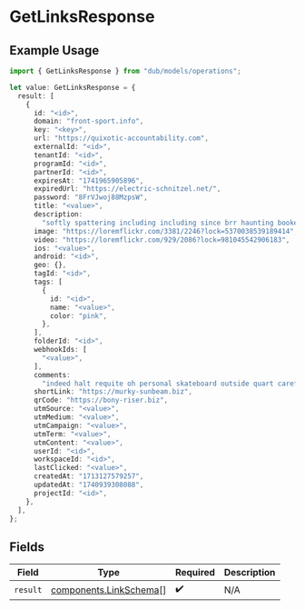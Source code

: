 # GetLinksResponse

## Example Usage

```typescript
import { GetLinksResponse } from "dub/models/operations";

let value: GetLinksResponse = {
  result: [
    {
      id: "<id>",
      domain: "front-sport.info",
      key: "<key>",
      url: "https://quixotic-accountability.com",
      externalId: "<id>",
      tenantId: "<id>",
      programId: "<id>",
      partnerId: "<id>",
      expiresAt: "1741965905896",
      expiredUrl: "https://electric-schnitzel.net/",
      password: "8FrVJwoj88MzpsW",
      title: "<value>",
      description:
        "softly spattering including including since brr haunting bookend mispronounce goodwill",
      image: "https://loremflickr.com/3381/2246?lock=5370038539189414",
      video: "https://loremflickr.com/929/2086?lock=981045542906183",
      ios: "<value>",
      android: "<id>",
      geo: {},
      tagId: "<id>",
      tags: [
        {
          id: "<id>",
          name: "<value>",
          color: "pink",
        },
      ],
      folderId: "<id>",
      webhookIds: [
        "<value>",
      ],
      comments:
        "indeed halt requite oh personal skateboard outside quart carefully quicker",
      shortLink: "https://murky-sunbeam.biz",
      qrCode: "https://bony-riser.biz",
      utmSource: "<value>",
      utmMedium: "<value>",
      utmCampaign: "<value>",
      utmTerm: "<value>",
      utmContent: "<value>",
      userId: "<id>",
      workspaceId: "<id>",
      lastClicked: "<value>",
      createdAt: "1713127579257",
      updatedAt: "1740939308088",
      projectId: "<id>",
    },
  ],
};
```

## Fields

| Field                                                            | Type                                                             | Required                                                         | Description                                                      |
| ---------------------------------------------------------------- | ---------------------------------------------------------------- | ---------------------------------------------------------------- | ---------------------------------------------------------------- |
| `result`                                                         | [components.LinkSchema](../../models/components/linkschema.md)[] | :heavy_check_mark:                                               | N/A                                                              |